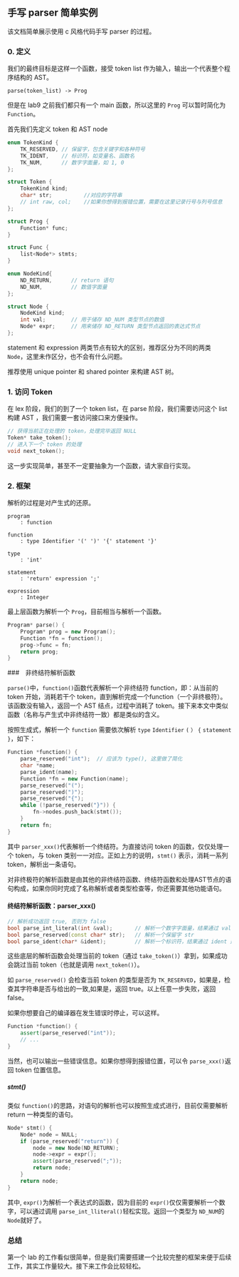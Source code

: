 ## 手写 parser 简单实例

该文档简单展示使用 c 风格代码手写 parser 的过程。

### 0. 定义

我们的最终目标是这样一个函数，接受 token list 作为输入，输出一个代表整个程序结构的 AST。

```
parse(token_list) -> Prog
```

但是在 lab9 之前我们都只有一个 main 函数，所以这里的 `Prog` 可以暂时简化为 `Function`。

首先我们先定义 token 和 AST node

```c++
enum TokenKind {
    TK_RESERVED, // 保留字，包含关键字和各种符号
    TK_IDENT,    // 标识符，如变量名、函数名
    TK_NUM,      // 数字字面量，如 1, 0
};

struct Token {
    TokenKind kind;
    char* str;			//对应的字符串
    // int raw, col;	//如果你想得到报错位置，需要在这里记录行号与列号信息
};
```

```c++
struct Prog {
    Function* func;
}

struct Func {
   	list<Node*> stmts;
}

enum NodeKind{
    ND_RETURN,      // return 语句
    ND_NUM,         // 数值字面量
};

struct Node {
    NodeKind kind;
    int val;		// 用于储存 ND_NUM 类型节点的数值
    Node* expr;		// 用来储存 ND_RETURN 类型节点返回的表达式节点
};
```

statement 和 expression 两类节点有较大的区别，推荐区分为不同的两类 `Node`，这里未作区分，也不会有什么问题。

推荐使用 unique pointer 和 shared pointer 来构建 AST 树。

### 1. 访问 Token

在 lex 阶段，我们的到了一个 token list，在 parse 阶段，我们需要访问这个 list 构建 AST ，我们需要一套访问接口来方便操作。

```c++
// 获得当前正在处理的 token，处理完毕返回 NULL
Token* take_token();
// 进入下一个 token 的处理
void next_token();
```

这一步实现简单，甚至不一定要抽象为一个函数，请大家自行实现。

### 2. 框架

解析的过程是对产生式的还原。

```
program
    : function

function
    : type Identifier '(' ')' '{' statement '}'

type
    : 'int'

statement
    : 'return' expression ';'

expression
    : Integer
```

最上层函数为解析一个 `Prog`，目前相当与解析一个函数。

```c++
Program* parse() {
    Program* prog = new Program();
    Function *fn = function();
    prog->func = fn;
    return prog;
}
```

###　非终结符解析函数

`parse()`中，`function()`函数代表解析一个非终结符 function，即：从当前的 token 开始，消耗若干个 token，直到解析完成一个function（一个非终极符）。该函数没有输入，返回一个 AST 结点，过程中消耗了 token。接下来本文中类似函数（名称与产生式中非终结符一致）都是类似的含义。

按照生成式，解析一个 `function` 需要依次解析 `type` `Identifier` `(` `）` `{` `statement` `}`，如下：

```c++
Function *function() {
    parse_reserved("int"); 	// 应该为 type(), 这里做了简化
    char *name;
    parse_ident(name);
    Function *fn = new Function(name);
    parse_reserved("(");
    parse_reserved(")");
    parse_reserved("{");
    while (!parse_reserved("}")) {
        fn->nodes.push_back(stmt());
    }
    return fn;
}
```

其中 `parser_xxx()`代表解析一个终结符。为直接访问 token 的函数，仅仅处理一个 token，与 token 类别一一对应。正如上方的说明，`stmt()` 表示，消耗一系列 token，解析出一条语句。

对非终极符的解析函数是由其他的非终结符函数、终结符函数和处理AST节点的语句构成，如果你同时完成了名称解析或者类型检查等，你还需要其他功能语句。

#### 终结符解析函数：parser_xxx()

```c++
// 解析成功返回 true, 否则为 false
bool parse_int_literal(int &val); 		// 解析一个数字字面量，结果通过 val 返回
bool parse_reserved(const char* str);   // 解析一个保留字 str
bool parse_ident(char* &ident);			// 解析一个标识符，结果通过 ident 返回
```

这些底层的解析函数会处理当前的 token（通过 `take_token()`）拿到，如果成功会跳过当前 token（也就是调用 `next_token()`）。

如 `parse_reserved()` 会检查当前 token 的类型是否为 `TK_RESERVED`，如果是，检查其字符串是否与给出的一致,如果是，返回 true。以上任意一步失败，返回 false。

如果你想要自己的编译器在发生错误时停止，可以这样。

```c++
Function *function() {
    assert(parse_reserved("int"));
    // ...
}
```

当然，也可以输出一些错误信息。如果你想得到报错位置，可以令 `parse_xxx()`返回 token 位置信息。

##### stmt()

类似 `function()`的思路，对语句的解析也可以按照生成式进行，目前仅需要解析 return 一种类型的语句。

```c++
Node* stmt() {
    Node* node = NULL;
    if (parse_reserved("return")) {   
        node = new Node(ND_RETURN);
        node->expr = expr();
        assert(parse_reserved(";"));
        return node;
    }
    return node;
}
```

其中, `expr()`为解析一个表达式的函数，因为目前的 `expr()`仅仅需要解析一个数字，可以通过调用 `parse_int_lliteral()`轻松实现。返回一个类型为 `ND_NUM`的`Node`就好了。

### 总结

第一个 lab 的工作看似很简单，但是我们需要搭建一个比较完整的框架来便于后续工作，其实工作量较大。接下来工作会比较轻松。



  

